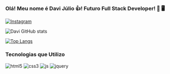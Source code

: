 
### Olá! Meu nome é Davi Júlio 👍! Futuro Full Stack Developer! 🖤 🖥️
 

[![Instagram](https://img.shields.io/badge/Instagram-E4405F?style=for-the-badge&logo=instagram&logoColor=white)](https://www.instagram.com/davijulio062/)

![Davi GitHub stats](https://github-readme-stats.vercel.app/api?username=Davi-Julio&show_icons=true&theme=dracula)

[![Top Langs](https://github-readme-stats.vercel.app/api/top-langs/?username=Davi-Julio&layout=donut_icons=true&theme=dracula)](https://github.com/Davi-Julio)

### Tecnologias que Utilizo

<div style ="display:inline_block"<br/>
   <img align= "center" alt="html5" src="https://img.shields.io/badge/HTML5-E34F26?style=for-the-badge&logo=html5&logoColor=white"</>
     <img align= "center" alt="css3" src="https://img.shields.io/badge/CSS3-1572B6?style=for-the-badge&logo=css3&logoColor=white"</>
     <img align= "center" alt="js" src="https://img.shields.io/badge/JavaScript-F7DF1E?style=for-the-badge&logo=javascript&logoColor=black"</>
           <img align= "center" alt="jquery" src="https://img.shields.io/badge/jQuery-0769AD?style=for-the-badge&logo=jquery&logoColor=white"</>
 </div>



